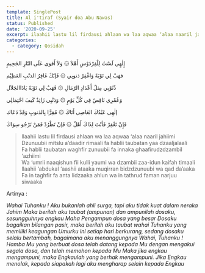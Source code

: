 ```yaml
---
template: SinglePost
title: Al i'tiraf (Syair doa Abu Nawas)
status: Published
date: '2020-09-25'
excerpt: ilaahii lastu lil firdausi ahlaan wa laa aqwaa ‘alaa naaril jahiimi
categories:
  - category: Qosidah
---
```

إِلٰهِي لَسْتُ لِلْفِرْدَوْسِ أَهْلاَ ۞ وَلاَ أَقوى عَلَى النّارِ الجَحِيمِ

فهَبْ لِي تَوْبَةً وَاغْفِرْ ذنوبِي ۞ فَإنّكَ غَافِرُ الذنْبِ العَظِيْم

ذُنُوْبِي مِثلُ أَعْدَادٍ الرّمَالِ ۞ فَهَبْ لِي تَوْبَةً يَاذَاالجَلاَل

وَعُمْرِي نَاقِصٌ فِي كُلِّ يَوْمٍ ۞ وَذنْبِي زَائِدٌ كَيفَ احْتِمَالِي

إلٰهِي عَبْدُكَ العَاصِي أَتَاكَ ۞ مُقِرًّا بِالذنوبِ وَقَدْ دَعَاك

فَإِنْ تَغْفِرْ فَأنْتَ لِذَاكَ أَهْلٌ ۞ فَإنْ تَطْرُدْ فَمَنْ نَرْجُو سِوَاكَ

> Ilaahii lastu lil firdausi ahlaan wa laa aqwaa ‘alaa naaril jahiimi\
> Dzunuubii mitslu a’daadir rimaali fa hablii taubatan yaa dzaaljalaali\
> Fa hablii taubatan waghfir zunuubii fa innaka ghaafirudzdzambil ‘azhiimi\
> Wa ‘umrii naaqishun fii kulli yaumi wa dzambii zaa-idun kaifah timaali\
> Ilaahii ‘abdukal ‘aashii ataaka muqirran bidzdzunuubi wa qad da’aaka\
> Fa in taghfir fa anta lidzaaka ahlun wa in tathrud faman narjuu siwaaka  

Artinya : 

_Wahai Tuhanku ! Aku bukanlah ahli surga, tapi aku tidak kuat dalam neraka Jahim
Maka berilah aku taubat (ampunan) dan ampunilah dosaku, sesungguhnya engkau Maha Pengampun dosa yang besar
Dosaku bagaikan bilangan pasir, maka berilah aku taubat wahai Tuhanku yang memiliki keagungan
Umurku ini setiap hari berkurang, sedang dosaku selalu bertambah, bagaimana aku menanggungnya
Wahai, Tuhanku ! Hamba Mu yang berbuat dosa telah datang kepada Mu dengan mengakui segala dosa, dan telah memohon kepada Mu
Maka jika engkau mengampuni, maka Engkaulah yang berhak mengampuni. Jika Engkau menolak, kepada siapakah lagi aku mengharap selain kepada Engkau_
